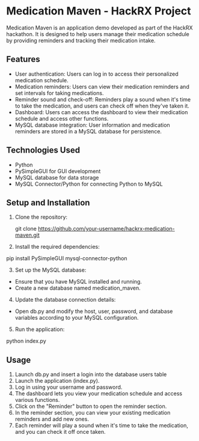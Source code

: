 # Medication Maven - HackRX Project

Medication Maven is an application demo developed as part of the HackRX hackathon. It is designed to help users manage their medication schedule by providing reminders and tracking their medication intake.

## Features

- User authentication: Users can log in to access their personalized medication schedule.
- Medication reminders: Users can view their medication reminders and set intervals for taking medications.
- Reminder sound and check-off: Reminders play a sound when it's time to take the medication, and users can check off when they've taken it.
- Dashboard: Users can access the dashboard to view their medication schedule and access other functions.
- MySQL database integration: User information and medication reminders are stored in a MySQL database for persistence.

## Technologies Used

- Python
- PySimpleGUI for GUI development
- MySQL database for data storage
- MySQL Connector/Python for connecting Python to MySQL

## Setup and Installation

1. Clone the repository:

   git clone https://github.com/your-username/hackrx-medication-maven.git

2. Install the required dependencies:

  pip install PySimpleGUI mysql-connector-python

3. Set up the MySQL database:

  - Ensure that you have MySQL installed and running.
  - Create a new database named medication_maven.

4. Update the database connection details:

  - Open db.py and modify the host, user, password, and database variables             according to your MySQL configuration.
5. Run the application:

python index.py

## Usage

1. Launch db.py and insert a login into the database users table
2. Launch the application (index.py).
3. Log in using your username and password.
4. The dashboard lets you view your medication schedule and access various         functions.
5. Click on the "Reminder" button to open the reminder section.
6. In the reminder section, you can view your existing medication reminders and       add new ones.
7. Each reminder will play a sound when it's time to take the medication, and you     can check it off once taken.
